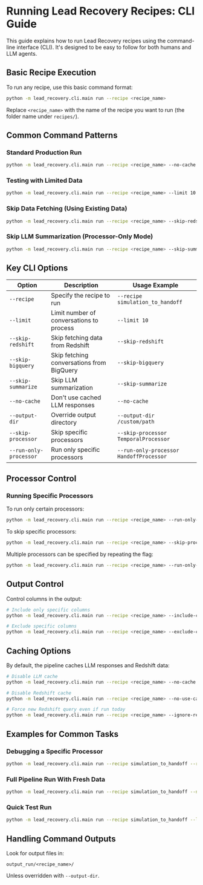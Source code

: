 # Running Lead Recovery Recipes: CLI Guide

This guide explains how to run Lead Recovery recipes using the command-line interface (CLI). It's designed to be easy to follow for both humans and LLM agents.

## Basic Recipe Execution

To run any recipe, use this basic command format:

```bash
python -m lead_recovery.cli.main run --recipe <recipe_name>
```

Replace `<recipe_name>` with the name of the recipe you want to run (the folder name under `recipes/`).

## Common Command Patterns

### Standard Production Run

```bash
python -m lead_recovery.cli.main run --recipe <recipe_name> --no-cache
```

### Testing with Limited Data

```bash
python -m lead_recovery.cli.main run --recipe <recipe_name> --limit 10
```

### Skip Data Fetching (Using Existing Data)

```bash
python -m lead_recovery.cli.main run --recipe <recipe_name> --skip-redshift --skip-bigquery
```

### Skip LLM Summarization (Processor-Only Mode)

```bash
python -m lead_recovery.cli.main run --recipe <recipe_name> --skip-summarize
```

## Key CLI Options

| Option | Description | Usage Example |
|--------|-------------|---------------|
| `--recipe` | Specify the recipe to run | `--recipe simulation_to_handoff` |
| `--limit` | Limit number of conversations to process | `--limit 10` |
| `--skip-redshift` | Skip fetching data from Redshift | `--skip-redshift` |
| `--skip-bigquery` | Skip fetching conversations from BigQuery | `--skip-bigquery` |
| `--skip-summarize` | Skip LLM summarization | `--skip-summarize` |
| `--no-cache` | Don't use cached LLM responses | `--no-cache` |
| `--output-dir` | Override output directory | `--output-dir /custom/path` |
| `--skip-processor` | Skip specific processors | `--skip-processor TemporalProcessor` |
| `--run-only-processor` | Run only specific processors | `--run-only-processor HandoffProcessor` |

## Processor Control

### Running Specific Processors

To run only certain processors:

```bash
python -m lead_recovery.cli.main run --recipe <recipe_name> --run-only-processor MessageMetadataProcessor
```

To skip specific processors:

```bash
python -m lead_recovery.cli.main run --recipe <recipe_name> --skip-processor TemporalProcessor
```

Multiple processors can be specified by repeating the flag:

```bash
python -m lead_recovery.cli.main run --recipe <recipe_name> --run-only-processor MessageMetadataProcessor --run-only-processor HandoffProcessor
```

## Output Control

Control columns in the output:

```bash
# Include only specific columns
python -m lead_recovery.cli.main run --recipe <recipe_name> --include-columns "lead_id,summary,next_action_code"

# Exclude specific columns
python -m lead_recovery.cli.main run --recipe <recipe_name> --exclude-columns "detailed_analysis,raw_conversation"
```

## Caching Options

By default, the pipeline caches LLM responses and Redshift data:

```bash
# Disable LLM cache
python -m lead_recovery.cli.main run --recipe <recipe_name> --no-cache

# Disable Redshift cache
python -m lead_recovery.cli.main run --recipe <recipe_name> --no-use-cached-redshift

# Force new Redshift query even if run today
python -m lead_recovery.cli.main run --recipe <recipe_name> --ignore-redshift-marker
```

## Examples for Common Tasks

### Debugging a Specific Processor

```bash
python -m lead_recovery.cli.main run --recipe simulation_to_handoff --run-only-processor HandoffProcessor --skip-redshift --skip-bigquery --skip-summarize
```

### Full Pipeline Run With Fresh Data

```bash
python -m lead_recovery.cli.main run --recipe simulation_to_handoff --no-cache --ignore-redshift-marker
```

### Quick Test Run

```bash
python -m lead_recovery.cli.main run --recipe simulation_to_handoff --limit 5 --skip-redshift --skip-bigquery
```

## Handling Command Outputs

Look for output files in:
```
output_run/<recipe_name>/
```

Unless overridden with `--output-dir`. 